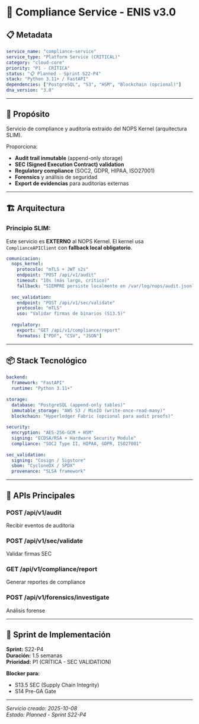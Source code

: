 # 🔐 Compliance Service - ENIS v3.0

## 📋 Metadata

```yaml
service_name: "compliance-service"
service_type: "Platform Service (CRITICAL)"
category: "cloud-core"
priority: "P1 - CRÍTICA"
status: "📋 Planned - Sprint S22-P4"
stack: "Python 3.11+ / FastAPI"
dependencies: ["PostgreSQL", "S3", "HSM", "Blockchain (opcional)"]
dna_version: "3.0"
```

---

## 🎯 Propósito

Servicio de compliance y auditoría extraído del NOPS Kernel (arquitectura SLIM).

Proporciona:
- **Audit trail inmutable** (append-only storage)
- **SEC (Signed Execution Contract) validation**
- **Regulatory compliance** (SOC2, GDPR, HIPAA, ISO27001)
- **Forensics** y análisis de seguridad
- **Export de evidencias** para auditorías externas

---

## 🏗️ Arquitectura

### Principio SLIM:
Este servicio es **EXTERNO** al NOPS Kernel. El kernel usa `ComplianceAPIClient` con **fallback local obligatorio**.

```yaml
comunicacion:
  nops_kernel:
    protocolo: "mTLS + JWT s2s"
    endpoint: "POST /api/v1/audit"
    timeout: "10s (más largo, crítico)"
    fallback: "SIEMPRE persiste localmente en /var/log/nops/audit.jsonl"
    
  sec_validation:
    endpoint: "POST /api/v1/sec/validate"
    protocolo: "mTLS"
    uso: "Validar firmas de binarios (S13.5)"
    
  regulatory:
    export: "GET /api/v1/compliance/report"
    formatos: ["PDF", "CSV", "JSON"]
```

---

## 📦 Stack Tecnológico

```yaml
backend:
  framework: "FastAPI"
  runtime: "Python 3.11+"
  
storage:
  database: "PostgreSQL (append-only tables)"
  immutable_storage: "AWS S3 / MinIO (write-once-read-many)"
  blockchain: "Hyperledger Fabric (opcional para audit proofs)"
  
security:
  encryption: "AES-256-GCM + HSM"
  signing: "ECDSA/RSA + Hardware Security Module"
  compliance: "SOC2 Type II, HIPAA, GDPR, ISO27001"
  
sec_validation:
  signing: "Cosign / Sigstore"
  sbom: "CycloneDX / SPDX"
  provenance: "SLSA framework"
```

---

## 📡 APIs Principales

### POST /api/v1/audit
Recibir eventos de auditoría

### POST /api/v1/sec/validate
Validar firmas SEC

### GET /api/v1/compliance/report
Generar reportes de compliance

### POST /api/v1/forensics/investigate
Análisis forense

---

## 🚀 Sprint de Implementación

**Sprint:** S22-P4  
**Duración:** 1.5 semanas  
**Prioridad:** P1 (CRÍTICA - SEC VALIDATION)

**Blocker para:**
- S13.5 SEC (Supply Chain Integrity)
- S14 Pre-GA Gate

---

*Servicio creado: 2025-10-08*  
*Estado: Planned - Sprint S22-P4*

